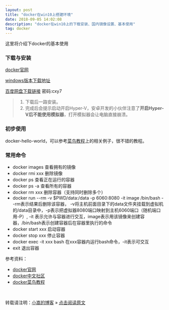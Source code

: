 ```yaml
---
layout: post
title: "docker在win10上搭建环境"
date: 2018-09-05 14:02:08 
description: "docker在win10上的下载安装、国内镜像设置、基本使用"
tag: docker
---
```



这里将介绍下docker的基本使用
     

### 下载与安装

[docker官网](https://www.docker.com/) 

[windows版本下载地址](https://store.docker.com/editions/community/docker-ce-desktop-windows) 

[百度网盘下载链接](https://pan.baidu.com/s/18QhfOUuM8nwJDvSirzRawA) 密码:cxy7

> 1. 下载后一路安装。
> 2. 完成后会提示启动开启Hyper-V，安卓开发的小伙伴注意了**开启Hyper-V后不能使用模拟器**，打开模拟器会让电脑直接崩溃。


### 初步使用

docker-hello-world，可以参考[菜鸟教程](http://www.runoob.com/docker/docker-hello-world.html)上的相关例子，很不错的教程。

### 常用命令
* docker images 查看拥有的镜像
* docker rmi xxx    删除镜像
* docker ps 查看正在运行的容器
* docker ps -a  查看所有的容器
* docker rm xxx 删除容器（支持同时删除多个）
* docker run --rm -v $PWD/data:/data -p 6060:8080 -it image /bin/bash --rm表示结果后删除该容器，
-v将主机前面目录下的data文件夹挂载到虚拟机的/data目录中，-p表示把虚拟器8080端口映射到主机6060端口（随机端口用-P）,
-it 表示允许与容器进行交互，image表示用该镜像来创建容器，/bin/bash表示创建容器后在容器里执行的命令
* docker start xxx 启动容器
* docker stop xxx 停止容器
* docker exec -it xxx bash 在xxx容器内运行bash命令，-it表示可交互
* exit 退出容器


参考资料：

- [docker官网](https://www.docker.com/) 
- [docker中文社区](http://www.docker.org.cn/) 
- [docker菜鸟教程](http://www.runoob.com/docker/docker-tutorial.html)



<br>

转载请注明：[小嵩的博客](http://changs.top) » [点击阅读原文](http://changs.top/2018/09/docker-started/)